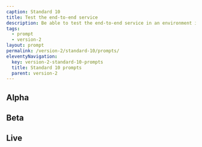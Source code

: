```yaml
---
caption: Standard 10
title: Test the end-to-end service
description: Be able to test the end-to-end service in an environment identical to that of the live version, including on all common browsers and devices, and using dummy accounts and a representative sample of users.
tags:
  - prompt
  - version-2
layout: prompt
permalink: /version-2/standard-10/prompts/
eleventyNavigation:
  key: version-2-standard-10-prompts
  title: Standard 10 prompts
  parent: version-2
---
```


## Alpha

## Beta

## Live
